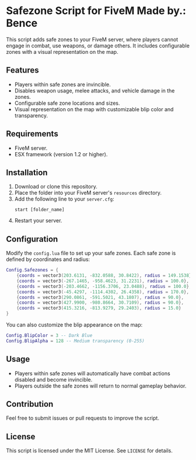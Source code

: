 # Safezone Script for FiveM Made by.: Bence

This script adds safe zones to your FiveM server, where players cannot engage in combat, use weapons, or damage others. It includes configurable zones with a visual representation on the map.

## Features
- Players within safe zones are invincible.
- Disables weapon usage, melee attacks, and vehicle damage in the zones.
- Configurable safe zone locations and sizes.
- Visual representation on the map with customizable blip color and transparency.

## Requirements
- FiveM server.
- ESX framework (version 1.2 or higher).

## Installation
1. Download or clone this repository.
2. Place the folder into your FiveM server's `resources` directory.
3. Add the following line to your `server.cfg`:
   ```plaintext
   start [folder_name]
   ```
4. Restart your server.

## Configuration
Modify the `config.lua` file to set up your safe zones. Each safe zone is defined by coordinates and radius:

```lua
Config.Safezones = {
    {coords = vector3(203.6131, -832.0588, 30.8422), radius = 149.1538},
    {coords = vector3(-267.1465, -958.4623, 31.2231), radius = 100.0},
    {coords = vector3(-203.4662, -1156.3706, 23.0488), radius = 100.0},
    {coords = vector3(-45.4297, -1114.4302, 26.4358), radius = 170.0},
    {coords = vector3(290.0861, -591.5021, 43.1807), radius = 90.0},
    {coords = vector3(427.9900, -980.8664, 30.7109), radius = 90.0},
    {coords = vector3(415.3216, -813.9279, 29.2403), radius = 15.0}
}
```

You can also customize the blip appearance on the map:

```lua
Config.BlipColor = 3 -- Dark Blue
Config.BlipAlpha = 128 -- Medium transparency (0-255)
```

## Usage
- Players within safe zones will automatically have combat actions disabled and become invincible.
- Players outside the safe zones will return to normal gameplay behavior.

## Contribution
Feel free to submit issues or pull requests to improve the script.

## License
This script is licensed under the MIT License. See `LICENSE` for details.

